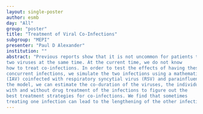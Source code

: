 ```yaml
---
layout: single-poster
author: esmb
day: "All"
group: "poster"
title: "Treatment of Viral Co-Infections"
subgroup: "MEPI"
presenter: "Paul D Alexander"
institution: ""
abstract: "Previous reports show that it is not uncommon for patients to have
two viruses at the same time. At the current time, we do not know
how to treat co-infections. In order to test the effects of having these
concurrent infections, we simulate the two infections using a mathematical model. We use our model to simulate influenza A virus
(IAV) coinfected with respiratory syncytial virus (RSV) and parainfluenza virus (PIV) coinfected with human rhinovirus (hRV). Using
the model, we can estimate the co-duration of the viruses, the individual duration, and the peak virus amount for both viruses, both
with and without drug treatment of the infections to figure out the
best treatment strategies for co-infections. We find that sometimes
treating one infection can lead to the lengthening of the other infection."
---
```

